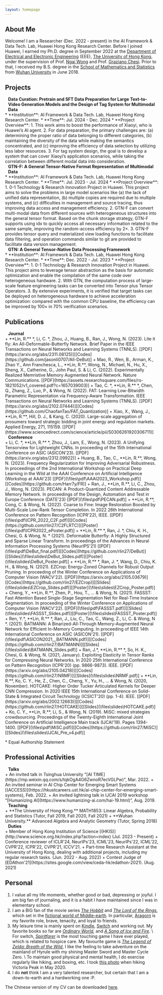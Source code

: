 ```yaml
---
layout: homepage
---
```


## About Me

Welcome! I am a Researcher (Dec. 2022 - present) in the AI Framework & Data Tech. Lab, Huawei Hong Kong Research Center. Before I joined Huawei, I earned my Ph.D. degree in September 2022 at the [Department of Electrical and Electronic Engineering](https://www.eee.hku.hk/) (EEE), [The University of Hong Kong](https://www.hku.hk/), under the supervision of Prof. [Ngai Wong](https://www.eee.hku.hk/~nwong/) and Prof. [Graziano Chesi](https://www.eee.hku.hk/~chesi/). Prior to that, I received my B.S. degree in the [School of Mathematics and Statistics](http://maths.whu.edu.cn/Englishversion/) from [Wuhan University](https://en.whu.edu.cn/) in June 2018.

## Projects
<h4 style="margin:0 10px 0;">Data Curation: Pretrain and SFT Data Preparation for Large Text-to-Video Generation Models and the Design of Tag System for Multimodal Data</h4>
* **Institution**: AI Framework & Data Tech. Lab, Huawei Hong Kong Research Center.
* **Time**: Jul. 2024 - Dec. 2024
* **Project Overview**:
  1. This work aims to boost the performance of Xiaoyi, who is Huawei’s AI agent. 
  2. For data preparation, the primary challenges are: (a) determining the proper ratio of data belonging to different categories, (b) maintaining the diversity of the data while making the semantics concentrated, and (c) improving the efficiency of data selection by utilizing less labor resources.
  3. For tag system design, the goal is to develop a system that can cover Xiaoyi’s application scenarios, while taking the correlation between different modal data into consideration.

<h4 style="margin:0 10px 0;">GTN-F: A General Tensor-Native Format Representation of Multimodal Data</h4>
* **Institution**: AI Framework & Data Tech. Lab, Huawei Hong Kong Research Center.
* **Time**: Jul. 2023 - Jul. 2024
* **Project Overview**: 
	1. 0-1 Technology & Research Innovation Project in Huawei. This project aims to solve the problems in large model scenarios like (a) the lack of unified data representation, (b) multiple copies are required due to multiple systems, and (c) difficulties in management and source tracing, thus improving data access and management efficiency.
	2. GTN-F can convert multi-modal data from different sources with heterogeneous structures into the general tensor format. Based on the chunk storage strategy, GTN-F supports using idx to quickly access all necessary information related to the same sample, improving the random-access efficiency by 2×. 
	3. GTN-F provides tensor query and materialized view loading functions to facilitate data filtering, and operation commands similar to git are provided to facilitate data version management.
<h4 style="margin:0 10px 0;">GTN: A General Tensor-Native Data Processing Framework</h4>
* **Institution**: AI Framework & Data Tech. Lab, Huawei Hong Kong Research Center.
* **Time**: Dec. 2022 - Jul. 2023
* **Project Overview**: 
	1. 0-1 Technology & Research Innovation Project in Huawei. This project aims to leverage tensor abstraction as the basis for automatic optimization and enable the compilation of the same code over heterogeneous hardware.  
	2. With GTN, the computation process of large-scale feature engineering tasks can be converted into Tensor plus Tensor Operators.
	3. By extensive experiments, it is verified that target tasks can be deployed on heterogeneous hardware to achieve acceleration optimization: compared with the common CPU baseline, the efficiency can be improved by 100× in 70% verification scenarios.


## Publications
<h4 style="margin:0 10px 0;">Journal</h4>
+ **Lin, R.** *, Li, C. *, Zhou, J., Huang, B., Ran, J., Wong, N. (2023). Lite it fly: An All-Deformable-Butterfly Network. Brief Paper in the IEEE Transactions on Neural Networks and Learning Systems (TNNLS). [[PDF](https://arxiv.org/abs/2311.08125)][[Codes](https://github.com/jasonli0707/All-DeBut)]
+ Mao, R., Wen, B., Arman, K., Zhao Y., Ann Franchesca, L., **Lin, R.**, Wong, N., Michael, N., Hu, X., Sheng, X., Catherine, G., John Paul, S. & Li, C. (2022). Experimentally Realized Memristive Memory Augmented Neural Network. Nature Communications. [[PDF](https://assets.researchsquare.com/files/rs-1821052/v1_covered.pdf?c=1657039003)]
+ Tao, C. *, **Lin, R.** *, Chen, Q., Zhang, Z., Luo, P., & Wong, N. (2022). FAT: Learning Low-Bitwidth Parametric Representation via Frequency-Aware Transformation. IEEE Transactions on Neural Networks and Learning Systems (TNNLS). [[PDF](https://arxiv.org/abs/2102.07444)][[Codes](https://github.com/ChaofanTao/FAT_Quantization)]
+ Xiao, X., Wang, J., **Lin, R.**, Hill, D. J., & Kang, C. (2020). Large-scale aggregation of prosumers toward strategic bidding in joint energy and regulation markets. Applied Energy, 271, 115159. [[PDF](https://www.sciencedirect.com/science/article/pii/S0306261920306711)]

<h4 style="margin:0 10px 0;">Conference</h4>
+ Li, C. *, **Lin, R.** *, Zhou, J., Lam, E., Wong, N. (2023). A Unifying Tensorview for Lightweight CNNs. In proceeding of the 15th International Conference on ASIC (ASICON'23). [[PDF](https://arxiv.org/abs/2312.09922)]
+ Huang, B., Tao, C., **Lin, R.**, Wong, N. (2023). Frequency Regularization for Improving Adversarial Robustness. In proceedings of the 2nd International Workshop on Practical Deep Learning in the Wild at the AAAI Conference on Artificial Intelligence (Workshop at AAAI'23) [[PDF](\files\pdf\AAAI2023_Workshop.pdf)][[Codes](https://github.com/Harr7y/FR)]
+ Ran, J., **Lin, R.**, Li, C., Zhou, J., Wong, N. (2023). PECAN: A Product-Quantized Content Addressable Memory Network. In proceedings of the Design, Automation and Test in Europe Conference (DATE'23) [[PDF](\files\pdf\PECAN.pdf)]
+ **Lin, R.**, Cong, C. & Wong, N. (2022). Coarse to Fine: Image Restoration Boosted by Multi-Scale Low-Rank Tensor Completion. In 2022 26th International Conference on Pattern Recognition (ICPR'22), IEEE.  [[PDF](\files\pdf\ICPR_2022_C2F.pdf)][[Codes](https://github.com/rlin27/C2FLRTC)][[Poster](\files\pdf\ICPR2022_ePoster.pdf)]
+ **Lin, R.** *, Ran, J. *, Chiu, K. H., Chesi, G. & Wong, N. * (2021). Deformable Butterfly: A Highly Structured and Sparse Linear Transform. In proceedings of the Advances in Neural Information Processing Systems (NeurIPS'21) [[PDF](\files\pdf\DeBut_final.pdf)][[Codes](https://github.com/rlin27/DeBut)][[Slides](\files\slides\DeBut_Slides.pdf)][[Poster](\files\slides\DeBut_Poster.pdf)]
+ **Lin, R.** *, Ran, J. *, Wang, D., Chiu, K. H., & Wong, N. (2021). EZCrop: Energy-Zoned Channels for Robust Output Pruning. In proceeding of the Winter Conference on Applications of Computer Vision (WACV'22). [[PDF](https://arxiv.org/abs/2105.03679)][[Codes](https://github.com/rlin27/EZCrop)][[Slides](\files\slides\EZCrop_Slides.pdf)][[Poster](\files\slides\EZCrop_Poster.pdf)]
+ Cheng, Y., **Lin, R.**, Zhen, P., Hou, T., ... & Wong, N. (2021). FASSST: Fast Attention Based Single-Stage Segmentation Net for Real-Time Instance Segmentation. In proceeding of the Winter Conference on Applications of Computer Vision (WACV'22). [[PDF](\files\pdf\FASSST.pdf)][[Slides](\files\slides\FASSST_Slides.pdf)][[Poster](\files\slides\FASSST_Poster.pdf)]
+ Ren, Y.*, **Lin, R.** *, Ran, J., Liu, C., Tao, C., Wang, Z., Li, C. & Wong, N *. (2021). BATMANN: A Binarized-All-Through Memory-Augmented Neural Network for Efficient In-Memory Computing. In proceeding of IEEE 14th International Conference on ASIC (ASICON'21). [[PDF](\files\pdf\ASICON2021__BATMANN.pdf)][[Codes](https://github.com/rlin27/BATMANN)][[Slides](\files\slides\BATMANN_Slides.pdf)]
+ Ran, J.*, **Lin, R.** *, So, H. K., Chesi, G. & Wong, N. (2021, January). Exploiting Elasticity in Tensor Ranks for Compressing Neural Networks. In 2020 25th International Conference on Pattern Recognition (ICPR'20) (pp. 9866-9873). IEEE. [[PDF](https://arxiv.org/abs/2105.04218)][[Codes](https://github.com/rlin27/NRMF)][[Slides](\files\slides\NRMF.pdf)]
+ **Lin, R.**, Ko, C. Y., He, Z., Chen, C., Cheng, Y., Yu, H., ... & Wong, N. (2020, November). HOTCAKE: Higher Order Tucker Articulated Kernels for Deeper CNN Compression. In 2020 IEEE 15th International Conference on Solid-State & Integrated Circuit Technology (ICSICT'20) (pp. 1-4). IEEE. [[PDF](https://arxiv.org/abs/2002.12663)][[Codes](https://github.com/rlin27/HOTCAKE)][[Slides](\files\slides\HOTCAKE.pdf)]
+ Ko, C. Y., **Lin, R.**, Li, S., & Wong, N. (2019). MiSC: mixed strategies crowdsourcing. Proceedings of the Twenty-Eighth International Joint Conference on Artificial Intelligence Main track (IJCAI'19). Pages 1394-1400. [[PDF](\files\pdf\MiSC.pdf)][[Codes](https://github.com/rlin27/MiSC)][[Slides](\files\slides\IJCAI_Pre_v4.pdf)]

\* Equal Authorship Statement

## Professional Activities
<h4 style="margin:0 10px 0;">Talks</h4>
+ An invited talk in Tsinghua University "[AI TIME](https://mp.weixin.qq.com/s/tqkOgA4G6ZwnoR7ecVGLPw)", Mar. 2022.
+ An invited seminar in AI Chip Center for Emerging Smart Systems [(ACCESS)](https://hkustcareers.ust.hk/ai-chip-center-for-emerging-smart-systems), Feb. 2022.
+ An invited lightning talk in IJCAI 2019 workshop “[Humanizing AI](https://www.humanizing-ai.com/hai-19.html)”, Aug. 2019.

<h4 style="margin:0 10px 0;">Teaching</h4>
+ **The University of Hong Kong.** MATH1853: Linear Algebra, Probability and Statistics (Tutor, Fall 2019, Fall 2020, Fall 2021)
+ **Wuhan University.** Advanced Algebra and Analytic Geometry (Tutor, Spring 2018)

<h4 style="margin:0 10px 0;">Duties</h4>
+ Member of Hong Kong Institution of Science [(HKIS)](http://www.science.org.hk/index.php?action=index) (Jul. 2023 - Present)
+ Conference reviewer of ICLR'24, NeurIPs'23, ICML'23, NeurIPs'22, ICML'22, CVPR'22, ICPR'22, CVPR'21, ICCV'21.
+ Part-time Research Assistant at the University of Hong Kong, dealing with additional projects, including my regular research tasks. (Jun. 2022 - Aug. 2022)
+ Contest Judge of [EDAthon'21](https://sites.google.com/view/ceda-hk/edathon-2021). (Aug. 2021)

## Personal
1. I value all my life moments, whether good or bad, depressing or joyful. I am big fan of journaling, and it is a habit I have maintained since I was in elementary school.
2. I am a BIG fan of the movie series [*The Hobbit*](https://en.wikipedia.org/wiki/The_Hobbit_(film_series)) and [*The Lord of the Rings*](https://en.wikipedia.org/wiki/The_Lord_of_the_Rings_(film_series)), which set in the [fictional world of Middle-earth](https://en.wikipedia.org/wiki/Middle-earth_in_film). In particular, [Aragorn](https://en.wikipedia.org/wiki/Aragorn) is my favorite role, brave, tenacity, and loyal to friends.
3. My leisure time is mainly spent on [Kindle](https://www.amazon.com/Kindle-eBooks/b?ie=UTF8&node=154606011), [Switch](https://www.nintendo.com/switch/) and working out. My favorite books so far are [*Ordinary World*](https://en.wikipedia.org/wiki/Ordinary_World_(novel)), and [*A Song of Ice and Fire*](https://en.wikipedia.org/wiki/A_Song_of_Ice_and_Fire). \\
    For switch, [*Spiritfarer*](https://www.nintendo.com/games/detail/spiritfarer-switch/) is the most touching game I have ever played, which is related to hospice care. My favourite game is [*The Legend of Zelda: Breath of the Wild*](https://www.zelda.com/breath-of-the-wild/), I like the feeling to take adventure on the mainland of Hyrule with my shining Master Sword and Master Cycle Zero. \\
    To maintain good physical and mental health, I do exercise regularly like hiking, and boxing, etc. I took [this photo](\files\fig\Victoria_Peak.jpg) when hiking Victoria Peak in May 2020.
4. I do **not** think I am a very talented researcher, but certain that I am a down-to-earth and a hardworking one :P.

The Chinese version of my CV can be downloaded [here](./files/pdf/LINRUI_CV_Chinese_2024.pdf).